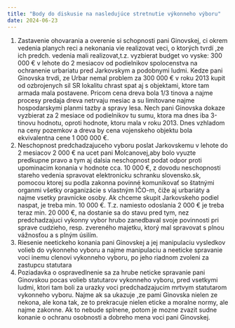 ```yaml
---
title: "Body do diskusie na nasledujúce stretnutie výkonneho výboru"
date: 2024-06-23
---
```

1. Zastavenie ohovarania a overenie si schopnosti pani Ginovskej, ci okrem vedenia planych reci a nekonania vie realizovat veci, o ktorých tvrdí ,ze ich predch. vedenia mali realizovat,t.z. vyzbierat budget vo vyske: 300 000 € v lehote do 2 mesiacov od podielnikov spolocenstva na ochranenie urbariatu pred Jarkovskym a podobnymi ludmi. Kedze pani Ginovska trvdi, ze Urbar nemal problem za 300 000 € v roku 2013 kupit od ozbrojenych sil SR lokalitu chrast spat aj s objektami, ktore tam armada mala postavene. Pricom cena dreva bola 1/3 tinova a najme procesy predaja dreva netrvaju mesiac a su limitovane najme hospodarskymi planmi tazby a spravy lesa. Nech pani Ginovska dokaze vyzbierat za 2 mesiace od podielnikov tu sumu, ktora ma dnes iba 3-tinovu hodnotu, oproti hodnote, ktoru mala v roku 2013. Dnes vzhladom na ceny pozemkov a dreva by  cena vojenskeho objektu bola ekvivalentna cene 1 000 000 €. 
4. Neschopnost predchadzajuceho vyboru poslat Jarkovskemu v lehote do 2 mesiacov  2 000 € na ucet pani Molcanovej,aby bolo vyuzte predkupne pravo a tym aj dalsia neschopnost podat odpor proti upominacim konania v hodnote cca. 10 000 €, z dovodu neschopnosti stareho vedenia spravovat elektronicku schranku slovensko.sk, pomocou ktorej su podla zakonna povinné komunikovať so štatnými organmi všetky oraganizácie s vlastným IČO-m, čiže aj urbariáty a najme vsetky pravnicke osoby. Ak chceme skupit Jarkovskeho podiel naspat, je treba min. 10 000 €. T.z. namiesto odoslania 2 000 € je treba teraz min. 20 000 €, na dostanie sa do stavu pred tym, nez predchadzajuci vykonny vybor hrubo zanedbaval svoje povinnosti pri sprave cudzieho, resp. zvereného majetku, ktorý mal spravovat s plnou vážnosťou a s plným úsilím.
5. Riesenie neetickeho konania pani Ginovskej a jej manipulaciu vysledkov volieb do vykonneho vyboru a najme manipulaciu a neeticke spravanie voci inemu clenovi vykonneho vyboru, po jeho riadnom zvoleni za zastupcu statutara 
6. Poziadavka o ospravedlnenie sa za hrube neticke spravanie pani Ginovskou pocas volieb statutarov vykonneho vyboru, pred vsetkymi ludmi, ktori tam boli za urazky voci predchadzajucim mrtvym statutarom vykonneho vyboru. Najme ak sa ukazuje ,ze pami Ginovska nielen ze nekona, ale kona tak, ze to prekracuje nielen eticke a moralne normy, ale najme zakonne. Ak to nebude splnene, potom je mozne zvazit sudne konanie o ochranu osobnosti a dobreho mena voci pani Ginovskej.

